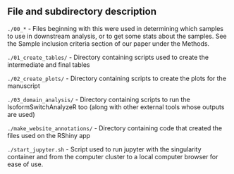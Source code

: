 ## File and subdirectory description

`./00_*` - Files beginning with this were used in determining which samples to use in downstream analysis, or to get some stats about the samples. See the Sample inclusion criteria section of our paper under the Methods. 

`./01_create_tables/` - Directory containing scripts used to create the intermediate and final tables

`./02_create_plots/` - Directory containing scripts to create the plots for the manuscript

`./03_domain_analysis/` - Directory containing scripts to run the IsoformSwitchAnalyzeR too (along with other external tools whose outputs are used)

`./make_website_annotations/` - Directory containing code that created the files used on the RShiny app

`./start_jupyter.sh` - Script used to run jupyter with the singularity container and from the computer cluster to a local computer browser for ease of use.


